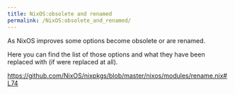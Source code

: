 ```yaml
---
title: NixOS:obsolete and renamed
permalink: /NixOS:obsolete_and_renamed/
---
```


As NixOS improves some options become obsolete or are renamed.

Here you can find the list of those options and what they have been replaced with (if were replaced at all).

<https://github.com/NixOS/nixpkgs/blob/master/nixos/modules/rename.nix#L74>